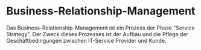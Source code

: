 # Business-Relationship-Management

Das Business-Relationship-Management ist ein Prozess der Phase "Service Strategy". Der Zweck dieses Prozesses ist der Aufbau und die Pflege der Geschäftbedingungen zwischen IT-Service Provider und Kunde.